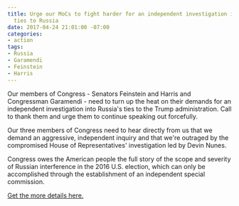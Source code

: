 ```yaml
---
title: Urge our MoCs to fight harder for an independent investigation into Trump's
  ties to Russia
date: 2017-04-24 21:01:00 -07:00
categories:
- action
tags:
- Russia
- Garamendi
- Feinstein
- Harris
---
```


Our members of Congress - Senators Feinstein and Harris and Congressman Garamendi - need to turn up the heat on their demands for an independent investigation into Russia's ties to the Trump administration. Call to thank them and urge them to continue speaking out forcefully.

Our three members of Congress need to hear directly from us that we demand an aggressive, independent inquiry and that we're outraged by the compromised House of Representatives' investigation led by Devin Nunes. 

Congress owes the American people the full story of the scope and severity of Russian interference in the 2016 U.S. election, which can only be accomplished through the establishment of an independent special commission. 

[Get the more details here.](https://www.indivisibleguide.com/resource/demand-member-congress-supports-independent-investigation-russian-interference-2016-u-s-election/)